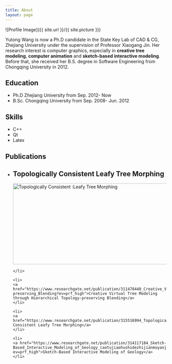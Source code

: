 ```yaml
---
title: About
layout: page
---
```

![Profile Image]({{ site.url }}/{{ site.picture }})

<p>Yutong Wang is now a Ph.D candidate in the State Key Lab of CAD & CG, Zhejiang University under the supervision of Professor Xiaogang Jin. Her research interest is computer graphics, especially in <b>creative tree modeling</b>, <b>computer animation</b> and <b>sketch-based interactive modeling</b>. Before that, she received her B.S. degree in Software Engineering from Chongqing University in 2012.</p>

<h2>Education</h2>
<ul>
	<li>Ph.D Zhejiang University from Sep. 2012- Now</li>
	<li>B.Sc. Chongqing University from Sep. 2008- Jun. 2012</li>
</ul>


<h2>Skills</h2>

<ul class="skill-list">
	<li>C++</li>
	<li>Qt</li>
	<li>Latex</li>
</ul>


<h2>Publications</h2>

<ul>
  <li>
      <div>
         <h2>Topologically Consistent Leafy Tree Morphing</h2>
         <a href="https://www.researchgate.net/publication/315516994_Topologically_Consistent_Leafy_Tree_Morphing"> <img src="publications/images/topologically consistent leafy tree morphing/Cabbage_Bonsai6_smaller.jpg" width="1280px" height="252px" alt="Topologically Consistent :Leafy Tree Morphing"/></a>
      </div>
     
    </li>
	
	<li>
	<a href="https://www.researchgate.net/publication/311478440_Creative_Virtual_Tree_Modeling_through_Hierarchical_Topology-preserving_Blending?ev=prf_high">Creative Virtual Tree Modeling through Hierarchical Topology-preserving Blending</a>
	</li>
	
	<li>
	<a href="https://www.researchgate.net/publication/315516994_Topologically_Consistent_Leafy_Tree_Morphing">Topologically Consistent Leafy Tree Morphing</a>
	</li>
	
	<li>
	<a href="https://www.researchgate.net/publication/314117184_Sketch-Based_Interactive_Modeling_of_Geology_caotujiaohushidezhijianmoyanjiu?ev=prf_high">Sketch-Based Interactive Modeling of Geology</a>
	</li>
	
</ul>
